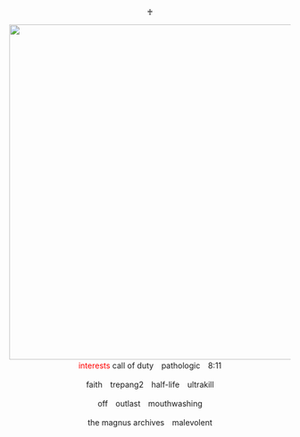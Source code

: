 <p align="center">♰</p>
<div align="center">
  <img src="https://64.media.tumblr.com/e8ae7c9d327434214005f2759e10d8c5/08b6024acb610772-57/s400x600/ea288684465fe91c5727dc6d22d5b6168070951d.gif" width="600">
</div>
<div align="center">
  <span style="color: red;">interests</span> call of duty　pathologic　8:11</span>
</div>
<p align="center">faith　trepang2　half-life　ultrakill</p>
<p align="center">off　outlast　mouthwashing</p>
<p align="center">the magnus archives　malevolent</p>
